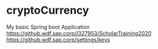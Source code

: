 # cryptoCurrency
My basic Spring boot Application
https://github.wdf.sap.corp/I327953/ScholarTraining2020
https://github.wdf.sap.corp/settings/keys
